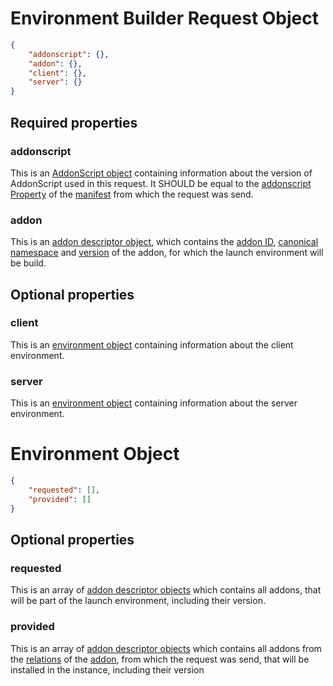 # Environment Builder Request Object

```json
{
    "addonscript": {},
    "addon": {},
    "client": {},
    "server": {}
}
```

## Required properties

### addonscript

This is an [AddonScript object](addonscript.md) containing information about the version of AddonScript used in this request.
It SHOULD be equal to the [addonscript Property](manifest.md#addonscript) of the [manifest](manifest.md) from which the request
was send.

### addon

This is an [addon descriptor object](api_addon_descriptor.md), which contains the [addon ID](manifest.md#id), 
[canonical namespace](manifest.md#namespace) and [version](manifest.md#version) of the addon, for which the
launch environment will be build.

## Optional properties

### client

This is an [environment object](#environment-object) containing information about the client environment.

### server

This is an [environment object](#environment-object) containing information about the server environment.

# Environment Object

```json
{
    "requested": [],
    "provided": []
}
```

## Optional properties

### requested 

This is an array of [addon descriptor objects](api_addon_descriptor.md) which contains all addons, that will
be part of the launch environment, including their version.

### provided

This is an array of [addon descriptor objects](api_addon_descriptor.md) which contains all addons from the 
[relations](manifest.md#relations) of the [addon](#addon), from which the request was send, that will be installed
in the instance, including their version